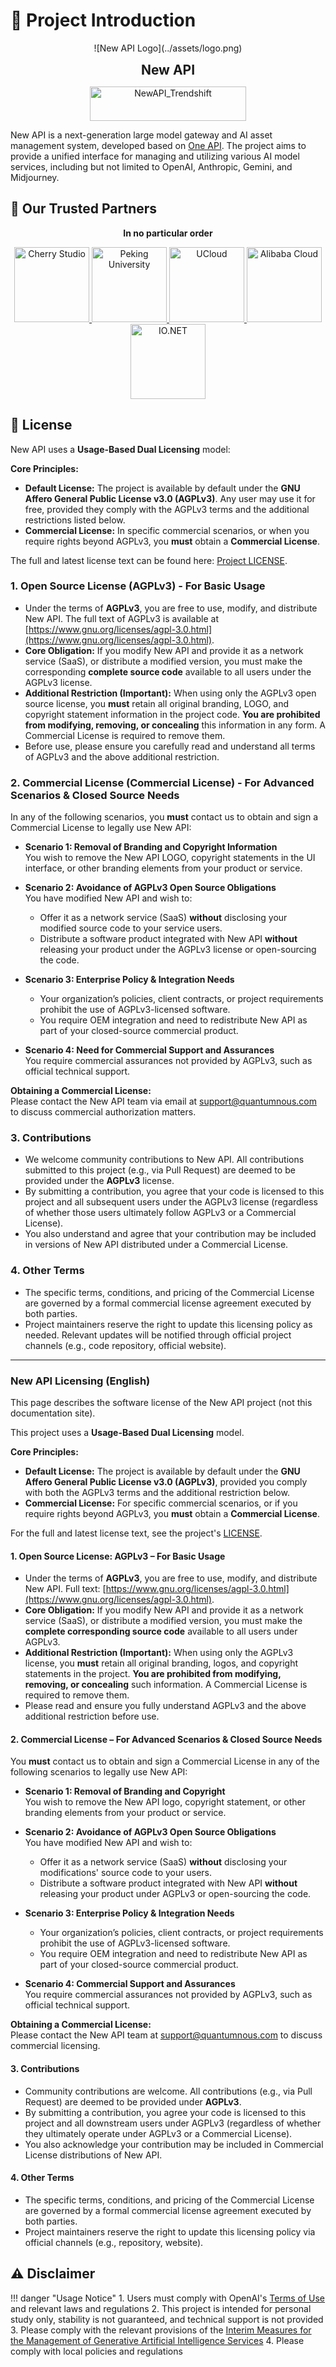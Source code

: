 # 📖 Project Introduction

<div class="text-center" markdown>
  ![New API Logo](../assets/logo.png)

  <strong style="font-size: 1.5em">New API</strong>

  <img src="/assets/trendshift.svg" alt="NewAPI_Trendshift" style="width: 250px; height: 55px;" width="250" height="55"/>

</div>

New API is a next-generation large model gateway and AI asset management system, developed based on [One API](https://github.com/songquanpeng/one-api). The project aims to provide a unified interface for managing and utilizing various AI model services, including but not limited to OpenAI, Anthropic, Gemini, and Midjourney.

## 🤝 Our Trusted Partners

<p align="center"><strong>In no particular order</strong></p>

<div class="text-center" markdown>
  <a href="https://www.cherry-ai.com/" target="_blank">
    <img src="/assets/partner/cherry-studio.png" alt="Cherry Studio" height="120"/>
  </a>
  <a href="https://bda.pku.edu.cn/" target="_blank">
    <img src="/assets/partner/pku.png" alt="Peking University" height="120"/>
  </a>
  <a href="https://www.compshare.cn/?ytag=GPU_yy_gh_newapi" target="_blank">
    <img src="/assets/partner/ucloud.png" alt="UCloud" height="120"/>
  </a>
  <a href="https://www.aliyun.com/" target="_blank">
    <img src="/assets/partner/aliyun.png" alt="Alibaba Cloud" height="120"/>
  </a>
  <a href="https://io.net/" target="_blank">
    <img src="/assets/partner/io-net.png" alt="IO.NET" height="120"/>
  </a>
</div>

## 📜 License

New API uses a **Usage-Based Dual Licensing** model:

**Core Principles:**

- **Default License:** The project is available by default under the **GNU Affero General Public License v3.0 (AGPLv3)**. Any user may use it for free, provided they comply with the AGPLv3 terms and the additional restrictions listed below.
- **Commercial License:** In specific commercial scenarios, or when you require rights beyond AGPLv3, you **must** obtain a **Commercial License**.

The full and latest license text can be found here: [Project LICENSE](https://github.com/QuantumNous/new-api/blob/main/LICENSE).

### 1. Open Source License (AGPLv3) - For Basic Usage

- Under the terms of **AGPLv3**, you are free to use, modify, and distribute New API. The full text of AGPLv3 is available at [https://www.gnu.org/licenses/agpl-3.0.html](https://www.gnu.org/licenses/agpl-3.0.html).
- **Core Obligation:** If you modify New API and provide it as a network service (SaaS), or distribute a modified version, you must make the corresponding **complete source code** available to all users under the AGPLv3 license.
- **Additional Restriction (Important):** When using only the AGPLv3 open source license, you **must** retain all original branding, LOGO, and copyright statement information in the project code. **You are prohibited from modifying, removing, or concealing** this information in any form. A Commercial License is required to remove them.
- Before use, please ensure you carefully read and understand all terms of AGPLv3 and the above additional restriction.

### 2. Commercial License (Commercial License) - For Advanced Scenarios & Closed Source Needs

In any of the following scenarios, you **must** contact us to obtain and sign a Commercial License to legally use New API:

- **Scenario 1: Removal of Branding and Copyright Information**  
  You wish to remove the New API LOGO, copyright statements in the UI interface, or other branding elements from your product or service.

- **Scenario 2: Avoidance of AGPLv3 Open Source Obligations**  
  You have modified New API and wish to:
  - Offer it as a network service (SaaS) **without** disclosing your modified source code to your service users.
  - Distribute a software product integrated with New API **without** releasing your product under the AGPLv3 license or open-sourcing the code.

- **Scenario 3: Enterprise Policy & Integration Needs**  
  - Your organization’s policies, client contracts, or project requirements prohibit the use of AGPLv3-licensed software.
  - You require OEM integration and need to redistribute New API as part of your closed-source commercial product.

- **Scenario 4: Need for Commercial Support and Assurances**  
  You require commercial assurances not provided by AGPLv3, such as official technical support.

**Obtaining a Commercial License:**  
Please contact the New API team via email at [support@quantumnous.com](mailto:support@quantumnous.com) to discuss commercial authorization matters.

### 3. Contributions

- We welcome community contributions to New API. All contributions submitted to this project (e.g., via Pull Request) are deemed to be provided under the **AGPLv3** license.
- By submitting a contribution, you agree that your code is licensed to this project and all subsequent users under the AGPLv3 license (regardless of whether those users ultimately follow AGPLv3 or a Commercial License).
- You also understand and agree that your contribution may be included in versions of New API distributed under a Commercial License.

### 4. Other Terms

- The specific terms, conditions, and pricing of the Commercial License are governed by a formal commercial license agreement executed by both parties.
- Project maintainers reserve the right to update this licensing policy as needed. Relevant updates will be notified through official project channels (e.g., code repository, official website).

---

### New API Licensing (English)

This page describes the software license of the New API project (not this documentation site).

This project uses a **Usage-Based Dual Licensing** model.

**Core Principles:**

- **Default License:** The project is available by default under the **GNU Affero General Public License v3.0 (AGPLv3)**, provided you comply with both the AGPLv3 terms and the additional restriction below.
- **Commercial License:** For specific commercial scenarios, or if you require rights beyond AGPLv3, you **must** obtain a **Commercial License**.

For the full and latest license text, see the project's [LICENSE](https://github.com/QuantumNous/new-api/blob/main/LICENSE).

#### 1. Open Source License: AGPLv3 – For Basic Usage

- Under the terms of **AGPLv3**, you are free to use, modify, and distribute New API. Full text: [https://www.gnu.org/licenses/agpl-3.0.html](https://www.gnu.org/licenses/agpl-3.0.html).
- **Core Obligation:** If you modify New API and provide it as a network service (SaaS), or distribute a modified version, you must make the **complete corresponding source code** available to all users under AGPLv3.
- **Additional Restriction (Important):** When using only the AGPLv3 license, you **must** retain all original branding, logos, and copyright statements in the project. **You are prohibited from modifying, removing, or concealing** such information. A Commercial License is required to remove them.
- Please read and ensure you fully understand AGPLv3 and the above additional restriction before use.

#### 2. Commercial License – For Advanced Scenarios & Closed Source Needs

You **must** contact us to obtain and sign a Commercial License in any of the following scenarios to legally use New API:

- **Scenario 1: Removal of Branding and Copyright**  
  You wish to remove the New API logo, copyright statement, or other branding elements from your product or service.

- **Scenario 2: Avoidance of AGPLv3 Open Source Obligations**  
  You have modified New API and wish to:
  - Offer it as a network service (SaaS) **without** disclosing your modifications' source code to your users.
  - Distribute a software product integrated with New API **without** releasing your product under AGPLv3 or open-sourcing the code.

- **Scenario 3: Enterprise Policy & Integration Needs**  
  - Your organization’s policies, client contracts, or project requirements prohibit the use of AGPLv3-licensed software.
  - You require OEM integration and need to redistribute New API as part of your closed-source commercial product.

- **Scenario 4: Commercial Support and Assurances**  
  You require commercial assurances not provided by AGPLv3, such as official technical support.

**Obtaining a Commercial License:**  
Please contact the New API team at [support@quantumnous.com](mailto:support@quantumnous.com) to discuss commercial licensing.

#### 3. Contributions

- Community contributions are welcome. All contributions (e.g., via Pull Request) are deemed to be provided under **AGPLv3**.
- By submitting a contribution, you agree your code is licensed to this project and all downstream users under AGPLv3 (regardless of whether they ultimately operate under AGPLv3 or a Commercial License).
- You also acknowledge your contribution may be included in Commercial License distributions of New API.

#### 4. Other Terms

- The specific terms, conditions, and pricing of the Commercial License are governed by a formal commercial license agreement executed by both parties.
- Project maintainers reserve the right to update this licensing policy via official channels (e.g., repository, website).

## ⚠️ Disclaimer

!!! danger "Usage Notice"
    1. Users must comply with OpenAI's [Terms of Use](https://openai.com/policies/terms-of-use) and relevant laws and regulations
    2. This project is intended for personal study only, stability is not guaranteed, and technical support is not provided
    3. Please comply with the relevant provisions of the [Interim Measures for the Management of Generative Artificial Intelligence Services](http://www.cac.gov.cn/2023-07/13/c_1690898327029107.htm)
    4. Please comply with local policies and regulations

<style>
.text-center {
  text-align: center;
}
.preview-card {
  margin: 10px;
  padding: 15px;
  border-radius: 8px;
  background-color: var(--md-code-bg-color);
}
.preview-card img {
  border-radius: 4px;
  margin-top: 10px;
}
</style>